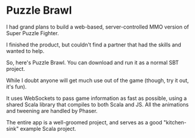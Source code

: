 # Puzzle Brawl

I had grand plans to build a web-based, server-controlled MMO version of Super Puzzle Fighter. 

I finished the product, but couldn't find a partner that had the skills and wanted to help.

So, here's Puzzle Brawl. You can download and run it as a normal SBT project.

While I doubt anyone will get much use out of the game (though, try it out, it's fun).

It uses WebSockets to pass game information as fast as possible, using a shared Scala library that compiles to both Scala and JS. All the animations and tweening are handled by Phaser.
 
The entire app is a well-groomed project, and serves as a good "kitchen-sink" example Scala project.

